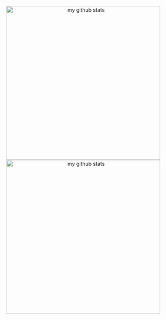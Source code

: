 <a align="center" href="#">
<img src="https://github-readme-stats.vercel.app/api?username=Deja-vuuu&show_icons=true&theme=onedark" alt="my github stats" width="420"/>               <img src="https://github-readme-streak-stats.herokuapp.com?user=Deja-vuuu&theme=monokai-metallian&date_format=j%2Fn%5B%2FY%5D&background=2D3036&fire=C66C73&stroke=BCA772&ring=BCA772&sideLabels=C66C73" alt="my github stats" width="420"/>
</a>

